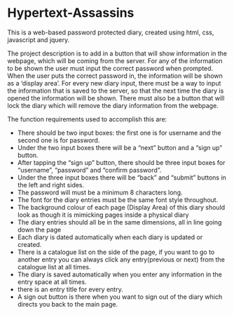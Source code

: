 # Hypertext-Assassins
This is a web-based password protected diary, created using html, css, javascript and jquery. 

The project description is to add in a button that will show information in the webpage, which will be coming from the server. 
For any of the information to be shown the user must input the correct password when prompted. When the user puts the correct 
password in, the information will be shown as a ‘display area’. For every new diary input, there must be a way to input the 
information that is saved to the server, so that the next time the diary is opened the information will be shown. There must 
also be a button that will lock the diary which will remove the diary information from the webpage.

The function requirements used to accomplish this are:
- There should be two input boxes: the first one is for username and the second one is for password. 
- Under the two input boxes there will be a “next” button and a “sign up” button. 
- After tapping the “sign up” button, there should be three input boxes for “username”, “password” and “confirm password”. 
- Under the three input boxes there will be “back” and “submit” buttons in the left and right sides. 
- The password will must be a minimum 8 characters long. 
- The font for the diary entries must be the same font style throughout.
- The background colour of each page (Display Area) of this diary should look as though it is mimicking pages inside a physical diary
- The diary entries should all be in the same dimensions, all in line going down the page
- Each diary is dated automatically when each diary is updated or created. 
- There is a catalogue list on the side of the page, if you want to go to another entry you can always click any entry(previous or next) from the catalogue list at all times. 
- The diary is saved automatically when you enter any information in the entry space at all times. 
- there is an entry title for every entry.
- A sign out button is there when you want to sign out of the diary which directs you back to the main page.

